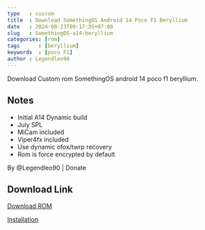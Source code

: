 ```yaml
---
type   : cusrom
title  : Download SomethingOS Android 14 Poco F1 Beryllium
date   : 2024-08-23T09:17:35+07:00
slug   : SomethingOS-a14-beryllium
categories: [rom]
tags      : [beryllium]
keywords  : [poco F1]
author : Legendleo90
---
```


Download Custom rom SomethingOS android 14 poco f1 beryllium.


## Notes
- Initial A14 Dynamic build
- July SPL
- MiCam included
- Viper4fx included
- Use dynamic ofox/twrp recovery
- Rom is force encrypted by default

By @Legendleo90 | Donate

## Download Link
[Download ROM](https://www.pling.com/p/2182195)

[Installation](https://graph.org/Dynamic-Partition-Instructions-07-27)

